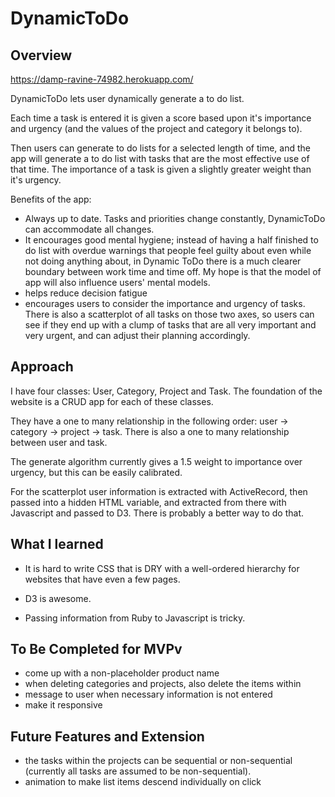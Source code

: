 DynamicToDo
=============

Overview
--------

https://damp-ravine-74982.herokuapp.com/

DynamicToDo lets user dynamically generate a to do list.

Each time a task is entered it is given a score based upon it's importance
and urgency (and the values of the project and category it belongs to).

Then users can generate to do lists for a selected length of time, and the app will
generate a to do list with tasks that are the most effective use of that time.
The importance of a task is given a slightly greater weight than it's urgency.

Benefits of the app:

- Always up to date. Tasks and priorities change constantly, DynamicToDo can accommodate
 all changes.
 - It encourages good mental hygiene; instead of having a half finished to do list with
 overdue warnings that people feel guilty about even while not doing anything about,
 in Dynamic ToDo there is a much clearer boundary between work time and time off. My hope
 is that the model of app will also influence users' mental models.
 - helps reduce decision fatigue
 - encourages users to consider the importance and urgency of tasks. There is also a
 scatterplot of all tasks on those two axes, so users can see if they end up with
 a clump of tasks that are all very important and very urgent, and can adjust their
 planning accordingly.


Approach
--------

I have four classes: User, Category, Project and Task. The foundation of the website
is a CRUD app for each of these classes.

They have a one to many relationship in the following order: user -> category -> project -> task.
There is also a one to many relationship between user and task.

The generate algorithm currently gives a 1.5 weight to importance over urgency, but this can be easily calibrated.

For the scatterplot user information is extracted with ActiveRecord, then passed into a hidden HTML variable,
and extracted from there with Javascript and passed to D3. There is probably a better way to do that.


What I learned
------------

- It is hard to write CSS that is DRY with a well-ordered hierarchy for websites that have even a
few pages.

- D3 is awesome.

- Passing information from Ruby to Javascript is tricky.


To Be Completed for MVPv
--------

- come up with a non-placeholder product name
- when deleting categories and projects, also delete the items within
- message to user when necessary information is not entered
- make it responsive


Future Features and Extension
-------------

- the tasks within the projects can be sequential or non-sequential (currently all tasks are
  assumed to be non-sequential).
- animation to make list items descend individually on click
